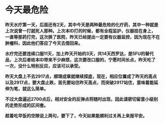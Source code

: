 今天最危险
====

			

**昨天水疗第一天，后面还有2天，其中今天是两种最危险的化疗药，其中一种就是上次说曾一打就死人那种。上次本ID打的时候，都有全程监护，仪器挂在身上，一直等那药打完，这次换了医院，昨天已经提出一定要有仪器监控，因为现在不在肿瘤科，因此他们答应了今天去借回来。**

**水疗完还要连续口服11天，加上昨天开始的3天，共14天西罗达，是5FU的替代品，上次后者给本ID带来不少麻烦，这次要改口服的，宁愿时间长点，昨天吃了一次，没什么特别反应，应该可以承受。**

**昨天大盘上不去2917点，顺理成章就继续探底，现在，相应位置成了昨天的高点以及2917点，要大盘止跌，首先要站住昨天高点，而突破2917站住，意味着能延伸为笔，就这么简单。**

**不过大盘逼近2700点后，相对安全的反弹点将随时出现，因此请密切留意小级别的走势形成的区间套。**

**趁着吃早饭的空隙说上两句，要下了，今天如果能顺利过关再上来报平安。**
